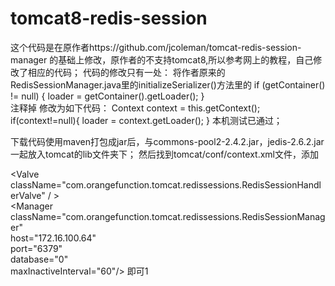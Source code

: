 # tomcat8-redis-session
这个代码是在原作者https://github.com/jcoleman/tomcat-redis-session-manager
的基础上修改，原作者的不支持tomcat8,所以参考网上的教程，自己修改了相应的代码；
代码的修改只有一处：
将作者原来的RedisSessionManager.java里的initializeSerializer()方法里的
    if (getContainer() != null) {
     loader = getContainer().getLoader();
    }    
注释掉
修改为如下代码：
Context context = this.getContext();
    if(context!=null){
    	loader = context.getLoader();
    }
 本机测试已通过；
 
下载代码使用maven打包成jar后，与commons-pool2-2.4.2.jar，jedis-2.6.2.jar一起放入tomcat的lib文件夹下；
然后找到tomcat/conf/context.xml文件，添加

   &lt;Valve className="com.orangefunction.tomcat.redissessions.RedisSessionHandlerValve" /	&gt;             
  &lt;Manager className="com.orangefunction.tomcat.redissessions.RedisSessionManager"   
        host="172.16.100.64"   
        port="6379"   
        database="0"   
        maxInactiveInterval="60"/&gt;
  即可1
